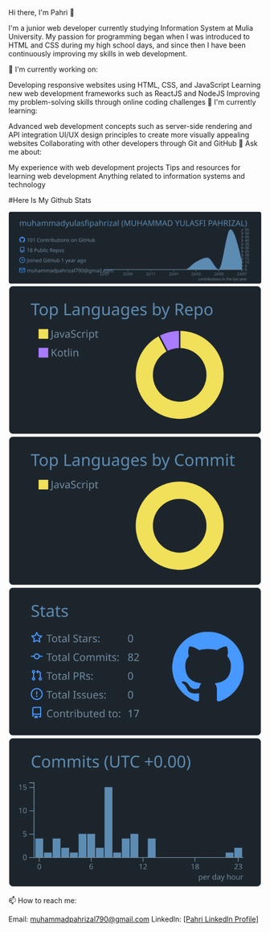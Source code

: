 Hi there, I'm Pahri 👋

I'm a junior web developer currently studying Information System at Mulia University. My passion for programming began when I was introduced to HTML and CSS during my high school days, and since then I have been continuously improving my skills in web development.

🔭 I'm currently working on:

Developing responsive websites using HTML, CSS, and JavaScript
Learning new web development frameworks such as ReactJS and NodeJS
Improving my problem-solving skills through online coding challenges
🌱 I'm currently learning:

Advanced web development concepts such as server-side rendering and API integration
UI/UX design principles to create more visually appealing websites
Collaborating with other developers through Git and GitHub
💬 Ask me about:

My experience with web development projects
Tips and resources for learning web development
Anything related to information systems and technology

#Here Is My Github Stats

[![](https://raw.githubusercontent.com/muhammadyulasfipahrizal/pahri-github-stats/master/profile-summary-card-output/city_lights/0-profile-details.svg)](https://github.com/vn7n24fzkq/github-profile-summary-cards)
[![](https://raw.githubusercontent.com/muhammadyulasfipahrizal/pahri-github-stats/master/profile-summary-card-output/city_lights/1-repos-per-language.svg)](https://github.com/vn7n24fzkq/github-profile-summary-cards) [![](https://raw.githubusercontent.com/muhammadyulasfipahrizal/pahri-github-stats/master/profile-summary-card-output/city_lights/2-most-commit-language.svg)](https://github.com/vn7n24fzkq/github-profile-summary-cards)
[![](https://raw.githubusercontent.com/muhammadyulasfipahrizal/pahri-github-stats/master/profile-summary-card-output/city_lights/3-stats.svg)](https://github.com/vn7n24fzkq/github-profile-summary-cards) [![](https://raw.githubusercontent.com/muhammadyulasfipahrizal/pahri-github-stats/master/profile-summary-card-output/city_lights/4-productive-time.svg)](https://github.com/vn7n24fzkq/github-profile-summary-cards)


📫 How to reach me:

Email: muhammadpahrizal790@gmail.com
LinkedIn: [[Pahri Linkedln Profile]](https://www.linkedin.com/in/muhammad-yulasfi-pahrizal/)

<!---
muhammadyulasfipahrizal/muhammadyulasfipahrizal is a ✨ special ✨ repository because its `README.md` (this file) appears on your GitHub profile.
You can click the Preview link to take a look at your changes.
--->
